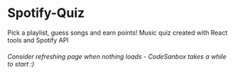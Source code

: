 # Spotify-Quiz

Pick a playlist, guess songs and earn points!
Music quiz created with React tools and Spotify API

###### *Consider refreshing page when nothing loads - CodeSanbox takes a while to start :)*
